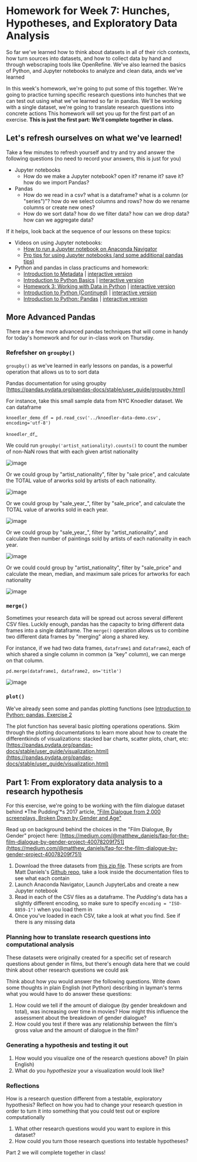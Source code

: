 # Homework for Week 7: Hunches, Hypotheses, and Exploratory Data Analysis

So far we've learned how to think about datasets in all of their rich contexts, how turn sources into datasets, and how to collect data by hand and through webscraping tools like OpenRefine. We've also learned the basics of Python, and Jupyter notebooks to analyze and clean data, ands we've learned 

In this week's homework, we're going to put some of this together. We're going to practice turning specific research questions into hunches that we can test out using what we've learned so far in pandas. We'll be working with a single dataset,  we're going to translate research questions into concrete actions  This homework will set you up for the first part of an exercise. **This is just the first part: We'll complete together in class.**

## Let's refresh ourselves on what we've learned!

Take a few minutes to refresh yourself and try and try and answer the following questions (no need to record your answers, this is just for you)

- Jupyter notebooks
	- How do we make a Jupyter notebook? open it? rename it? save it? how do we import Pandas?
- Pandas
	- How do we read in a csv? what is a dataframe? what is a column (or "series")"? how do we select columns and rows? how do we rename columns or create new ones?
	- How do we sort data? how do we filter data? how can we drop data? how can we aggregate data?

If it helps, look back at the sequence of our lessons on these topics: 

- Videos on using Jupyter notebooks:
	- [How to run a Jupyter notebook on Anaconda Navigator](https://princeton.zoom.us/rec/share/1uLtbi2UisC7Pl3ahYY8ZPEOpEvmV1xQpnPFVtze6DLDL9jrSQLEqZvlWx2r1XZT.7t57DUBTKoWewi-a?startTime=1614894075000)
	- [Pro tips for using Jupyter notebooks (and some additional pandas tips)](https://princeton.zoom.us/rec/share/I7cTIhAELXlhL1mBVjuO12oYSFhy6g_ODaKPR_f23QEy5XXua-qzk2e_EwAwCkVh.Wrkvl1Em98fRXe1j?startTime=1614896446000)
- Python and pandas in class practicums and homework: 
	- [Introduction to Metadata](https://github.com/sceckert/IntroDHSpring2021/blob/main/_week3/introduction-to-metadata.ipynb) | [interactive version](https://mybinder.org/v2/gh/sceckert/introdhspring2021/main?urlpath=lab/tree/_week3/introduction-to-metadata.ipynb)
	- [Introduction to Python Basics](https://github.com/sceckert/IntroDHSpring2021/blob/main/_week4/introduction-to-python.ipynb) | [interactive version](https://mybinder.org/v2/gh/sceckert/introdhspring2021/main?urlpath=lab/tree/_week4/introduction-to-python.ipynb)
	- [Homework 3: Working with Data in Python](https://github.com/sceckert/IntroDHSpring2021/blob/main/_week4/homework-3.ipynb) | [interactive version](https://mybinder.org/v2/gh/sceckert/introdhspring2021/main?urlpath=lab/tree/_week4/homework-3.ipynb)
	- [Introduction to Python (Continued)](https://github.com/sceckert/IntroDHSpring2021/blob/main/_week4/introduction-to-python-continued.ipynb) | [interactive version](https://mybinder.org/v2/gh/sceckert/introdhspring2021/main?urlpath=lab/tree/_week4/introduction-to-python-continued.ipynb) 
	- [Introduction to Python: Pandas](https://github.com/sceckert/IntroDHSpring2021/blob/main/_week5/python-continued.ipynb) | [interactive version](https://mybinder.org/v2/gh/sceckert/introdhspring2021/main?urlpath=lab/tree/_week5/python-continued.ipynb)

## More Advanced Pandas

There are a few more advanced pandas techniques that will come in handy for today's homework and for our in-class work on Thursday.

### Refrefsher on `groupby()` 

`groupby()` as we've learned in early lessons on pandas, is a powerful operation that allows us to to sort data 

Pandas documentation for using groupby [https://pandas.pydata.org/pandas-docs/stable/user_guide/groupby.html]

For instance, take this small sample data from NYC Knoedler dataset. We can dataframe 

`knoedler_demo_df = pd.read_csv('../knoedler-data-demo.csv', encoding='utf-8')`

`knoedler_df`_ 

We could run `groupby('artist_nationality).counts()` to count the number of non-NaN rows that with each given artist nationality

![image](../_images/groupby2.png)

Or we could group by "artist_nationality",  filter by "sale price", and calculate the TOTAL value of arworks sold by artists of each nationality.

![image](../_images/groupby4.png)

Or we could group by "sale_year_",  filter by "sale_price", and calculate the TOTAL value of arworks sold in each year.

![image](../_images/groupby5.png)

Or we could group by "sale_year_",  filter by "artist_nationality", and calculate then number of paintings sold by artists of each nationality in each year. 

![image](../_images/groupby6.png)

Or we could could group by "artist_nationality", filter by "sale_price"  and calculate the mean, median, and maximum sale prices  for artworks for each nationality

![image](../_images/groupby7.png)

### `merge()` 

Sometimes your research data will be spread out across several different CSV files. Luckily enough, pandas has the capacity to bring different data frames into a single dataframe. The `merge()` operation allows us to combine two different data frames by "merging" along a shared key.

For instance, if we had two data frames, `dataframe1` and `dataframe2`, each of which shared a single column in common (a "key" column), we can merge on that column.


`pd.merge(dataframe1, dataframe2, on='title')`

![image](../_images/merged.png)


### `plot()` 

We've already seen some and pandas plotting functions (see [Introduction to Python: pandas, Exercise 2](https://mybinder.org/v2/gh/sceckert/introdhspring2021/main?urlpath=lab/tree/_week5/python-continued.ipynb)

The plot function has several basic plotting operations operations. Skim through the plotting documentations to learn more about how to create the differentkinds of visualizations: stacked bar charts, scatter plots, chart, etc: [https://pandas.pydata.org/pandas-docs/stable/user_guide/visualization.html](https://pandas.pydata.org/pandas-docs/stable/user_guide/visualization.html)



## Part 1: From exploratory data analysis to a research hypothesis

For this exercise, we're going to be working with the film dialogue dataset behind *The Pudding'*s 2017 article, ["Film Dialogue from 2,000 screenplays, Broken Down by Gender and Age"](https://pudding.cool/2017/03/film-dialogue/)

Read up on background behind the choices in the "Film Dialogue, By Gender" project here: [https://medium.com/@matthew_daniels/faq-for-the-film-dialogue-by-gender-project-40078209f751](https://medium.com/@matthew_daniels/faq-for-the-film-dialogue-by-gender-project-40078209f751)

1. Download the three datasets from [this zip file](https://github.com/sceckert/IntroDHSpring2021/blob/main/_datasets/pudding-film-dialogue-data.zip?raw=true). These scripts are from Matt Daniels's [Github repo](https://github.com/matthewfdaniels/scripts/), take a look inside the documentation files to see what each contain
2. Launch Anaconda Navigator, Launch JupyterLabs and create a new Jupyter notebook 
3. Read in each of the CSV files as a dataframe. The *Pudding*'s data has a slightly different encoding, so make sure to specify `encoding = "ISO-8859-1")` when you load them in
4. Once you've loaded in each CSV, take a look at what you find. See if there is any missing data

### Planning how to translate research questions into computational analysis

These datasets were originally created for a specific set of research questions about gender in films, but there's enough data here that we could think about other research questions we could ask 

Think about how you would answer the following questions. Write down some thoughts in plain English (not Python) describing in layman's terms what you would have to do answer these questions: 

1. How could we tell if the amount of dialogue (by gender breakdown and total), was increasing over time in movies? How might this influence the assessment about the breakdown of gender dialogue?
2. How could you test if there was any relationship between the film's gross value and the amount of dialogue in the film?

### Generating a hypothesis and testing it out

1. How would you visualize one of the research questions above? (In plain English)
2. What do you *hypothesize* your a visualization would look like? 


### Reflections

How is a research question different from a testable, exploratory hypothesis? Reflect on how you had to change your research question in order to turn it into something that you could test out or explore computationally  


1. What other research questions would you want to explore in this dataset?
2. How could you turn those research questions into testable hypotheses?


Part 2 we will complete together in class!